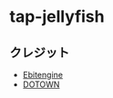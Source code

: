 # tap-jellyfish

## クレジット

- [Ebitengine](https://ebitengine.org/)
- [DOTOWN](https://dotown.maeda-design-room.net/)